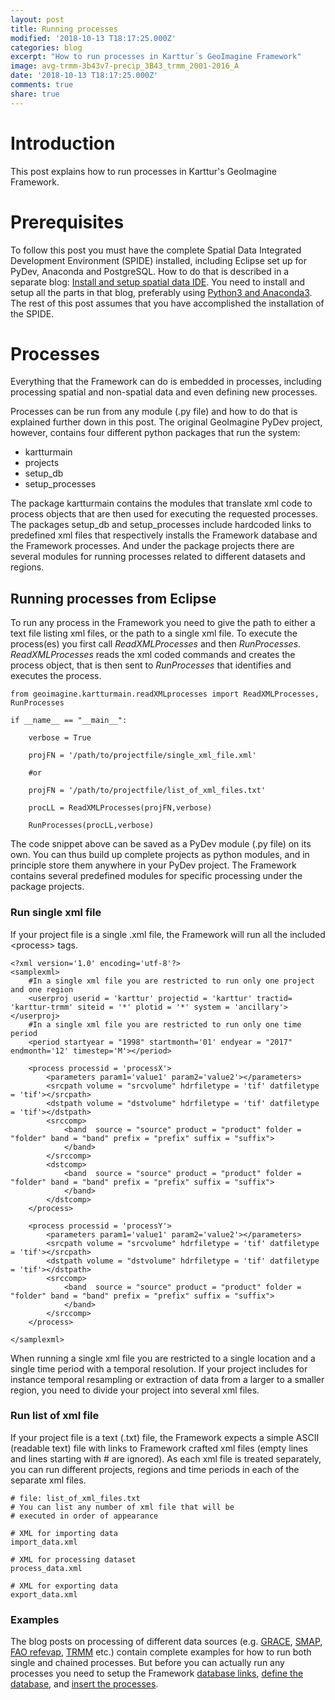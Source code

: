 ```yaml
---
layout: post
title: Running processes
modified: '2018-10-13 T18:17:25.000Z'
categories: blog
excerpt: "How to run processes in Karttur´s GeoImagine Framework"
image: avg-trmm-3b43v7-precip_3B43_trmm_2001-2016_A
date: '2018-10-13 T18:17:25.000Z'
comments: true
share: true
---
```


# Introduction

This post explains how to run processes in Karttur's GeoImagine Framework.

# Prerequisites

To follow this post you must have the complete Spatial Data Integrated Development Environment (SPIDE) installed, including <span class='app'>Eclipse</span> set up for PyDev, <span class='app'>Anaconda</span> and <span class='app'>PostgreSQL</span>. How to do that is described in a separate blog: [Install and setup spatial data IDE](https://karttur.github.io/setup-ide/). You need to install and setup all the parts in that blog, preferably using [Python3 and Anaconda3](https://karttur.github.io/setup-ide/blog/python3-upgrade/). The rest of this post assumes that you have accomplished the installation of the SPIDE.

# Processes

Everything that the Framework can do is embedded in processes, including processing spatial and non-spatial data and even defining new processes.

Processes can be run from any module (<span class='file'>.py</span> file) and how to do that is explained further down in this post. The original GeoImagine PyDev project, however, contains four different python packages that run the system:

- kartturmain
- projects
- setup_db
- setup_processes

The package <span class='package'>kartturmain</span> contains the modules that translate xml code to process objects that are then used for executing the requested processes. The packages <span class='package'>setup_db</span> and <span class='package'>setup_processes</span> include hardcoded links to predefined xml files that respectively installs the Framework database and the Framework processes. And under the package  <span class='package'>projects</span> there are several modules for running processes related to different datasets and regions.

## Running processes from Eclipse

To run any process in the Framework you need to give the path to either a text file listing xml files, or the path to a single xml file. To execute the process(es) you first call *ReadXMLProcesses* and then *RunProcesses*. *ReadXMLProcesses* reads the xml coded commands and creates the process object, that is then sent to *RunProcesses* that identifies and executes the process.

```
from geoimagine.kartturmain.readXMLprocesses import ReadXMLProcesses, RunProcesses

if __name__ == "__main__":

    verbose = True

    projFN = '/path/to/projectfile/single_xml_file.xml'

    #or

    projFN = '/path/to/projectfile/list_of_xml_files.txt'

    procLL = ReadXMLProcesses(projFN,verbose)

    RunProcesses(procLL,verbose)
```

The code snippet above can be saved as a PyDev module (<span class='file'>.py</span> file) on its own. You can thus build up complete projects as python modules, and in principle store them anywhere in your PyDev project. The Framework contains several predefined modules for specific processing under the package <span class='package'>projects</span>.

### Run single xml file

If your project file is a single <span class='file'>.xml</span> file, the Framework will run all the included \<process\> tags.

```
<?xml version='1.0' encoding='utf-8'?>
<samplexml>
	#In a single xml file you are restricted to run only one project and one region
	<userproj userid = 'karttur' projectid = 'karttur' tractid= 'karttur-trmm' siteid = '*' plotid = '*' system = 'ancillary'></userproj>
	#In a single xml file you are restricted to run only one time period
	<period startyear = "1998" startmonth='01' endyear = "2017" endmonth='12' timestep='M'></period>

	<process processid = 'processX'>
		<parameters param1='value1' param2='value2'></parameters>
		<srcpath volume = "srcvolume" hdrfiletype = 'tif' datfiletype = 'tif'></srcpath>
		<dstpath volume = "dstvolume" hdrfiletype = 'tif' datfiletype = 'tif'></dstpath>
		<srccomp>
			<band  source = "source" product = "product" folder = "folder" band = "band" prefix = "prefix" suffix = "suffix">
			</band>
		</srccomp>
		<dstcomp>
			<band  source = "source" product = "product" folder = "folder" band = "band" prefix = "prefix" suffix = "suffix">
			</band>
		</dstcomp>
	</process>

	<process processid = 'processY'>
		<parameters param1='value1' param2='value2'></parameters>
		<srcpath volume = "srcvolume" hdrfiletype = 'tif' datfiletype = 'tif'></srcpath>
		<dstpath volume = "dstvolume" hdrfiletype = 'tif' datfiletype = 'tif'></dstpath>
		<srccomp>
			<band  source = "source" product = "product" folder = "folder" band = "band" prefix = "prefix" suffix = "suffix">
			</band>
		</srccomp>
	</process>

</samplexml>
```

When running a single xml file you are restricted to a single location and a single time period with a temporal resolution. If your project includes for instance temporal resampling or extraction of data from a larger to a smaller region, you need to divide your project into several xml files.

### Run list of xml file

If your project file is a text (<span class='file'>.txt</span>) file, the Framework expects a simple ASCII (readable text) file with links to Framework crafted xml files (empty lines and lines starting with # are ignored). As each xml file is treated separately, you can run different projects, regions and time periods in each of the separate xml files.

```
# file: list_of_xml_files.txt
# You can list any number of xml file that will be
# executed in order of appearance

# XML for importing data
import_data.xml

# XML for processing dataset
process_data.xml

# XML for exporting data
export_data.xml
```

### Examples

The blog posts on processing of different data sources (e.g. [GRACE](../blog-GRACE/), [SMAP](../blog-SMAP), [FAO refevap](../blog-FAO-refevap), [TRMM](../blog-TRMM) etc.) contain complete examples for how to run both single and chained processes. But before you can actually run any processes you need to setup the Framework [database links](../blog-setup-dblink), [define the database](../blog-setup-db), and [insert the processes](../blog-setup-processes).
